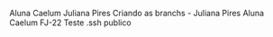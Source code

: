 Aluna Caelum Juliana Pires
Criando as branchs - Juliana Pires
Aluna Caelum FJ-22
Teste .ssh publico
